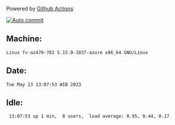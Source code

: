 Powered by [Github Actions](https://github.com/features/actions)

[![Auto commit](https://github.com/hiage/workstation/workflows/Auto%20commit/badge.svg)](https://github.com/hiage/workstation/actions?query=workflow%3A%22Auto+commit%22)

## Machine:
```
Linux fv-az470-702 5.15.0-1037-azure x86_64 GNU/Linux
```
## Date:
```
Tue May 23 13:07:53 WIB 2023
```
## Idle:
```
 13:07:53 up 1 min,  0 users,  load average: 0.95, 0.44, 0.17
```
